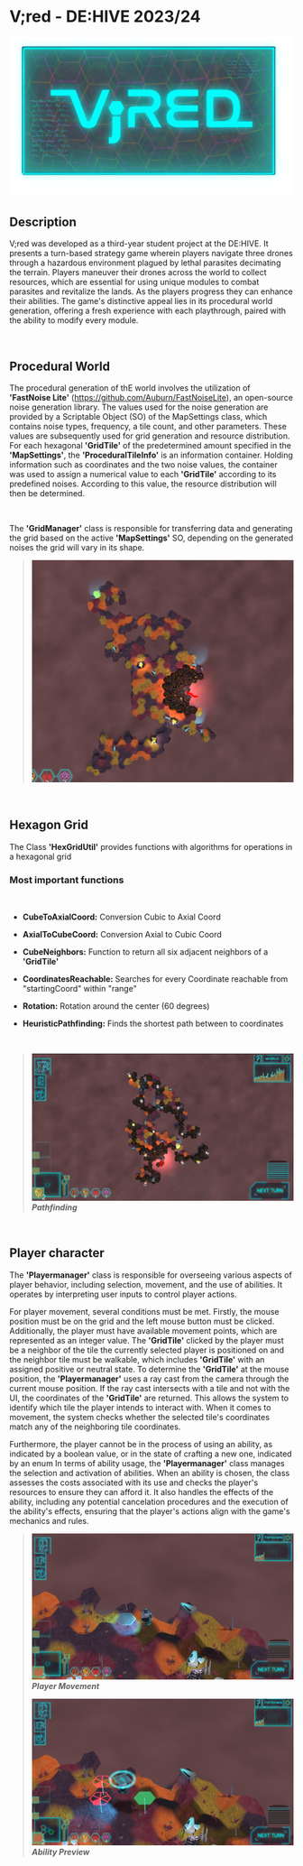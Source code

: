 # V;red - DE:HIVE 2023/24
![Header](https://github.com/Btegz/Vired/blob/13fdfd4549c4803b9cc13512fb4f62a690aa0fc7/3D%20Game/Assets/Sprites/Git/V%3BRED.png)



## Description 
V;red was developed as a third-year student project at the DE:HIVE. It presents a turn-based strategy game wherein players navigate three drones through a hazardous environment plagued by lethal parasites decimating the terrain. Players maneuver their drones across the world to collect resources, which are essential for using unique modules to combat parasites and revitalize the lands. As the players progress they can enhance their abilities. The game's distinctive appeal lies in its procedural world generation, offering a fresh experience with each playthrough, paired with the ability to modify every module.

<br />

## Procedural World
The procedural generation of thE world involves the utilization of **'FastNoise Lite'** (https://github.com/Auburn/FastNoiseLite), an open-source noise generation library. The values used for the noise generation are provided by a Scriptable Object (SO) of the MapSettings class, which contains noise types, frequency, a tile count, and other parameters. These values are subsequently used for grid generation and resource distribution.
For each hexagonal **'GridTile'** of the predetermined amount specified in the **'MapSettings'**, the **'ProceduralTileInfo'** is an information container. Holding information such as coordinates and the two noise values, the container was used to assign a numerical value to each **'GridTile'** according to its predefined noises. According to this value, the resource distribution will then be determined.

<br />

The **'GridManager'** class is responsible for transferring data and generating the grid based on the active **'MapSettings'** SO, depending on the generated noises the grid will vary in its shape.

>![World](https://github.com/Btegz/Vired/blob/97e59d2684727033326f75f47df021ddc29f3190/3D%20Game/Assets/Sprites/Git/World1.png) 




<br />

## Hexagon Grid
The Class **'HexGridUtil'** provides functions with algorithms for operations in a hexagonal grid
<br />

### Most important functions

<br />

  - **CubeToAxialCoord:**     	  Conversion Cubic to Axial Coord
  >
  - **AxialToCubeCoord:**         Conversion Axial to Cubic Coord
  >
  - **CubeNeighbors:**            Function to return all six adjacent neighbors of a **'GridTile'**
  >
  - **CoordinatesReachable:**     Searches for every Coordinate reachable from "startingCoord" within "range"
  >
  - **Rotation:**                 Rotation around the center (60 degrees)
  >
  - **HeuristicPathfinding:**     Finds the shortest path between to coordinates
>
  <br />
  
  > ![Pathfinding](https://github.com/Btegz/Vired/blob/167b9b0ec111ec8ff99472bcbfd0f61d00c6c35b/3D%20Game/Assets/Sprites/Git/Pathfinding.png)
  **_Pathfinding_**

<br />

## Player character
The **'Playermanager'** class is responsible for overseeing various aspects of player behavior, including selection, movement, and the use of abilities. It operates by interpreting user inputs to control player actions.
>
For player movement, several conditions must be met. Firstly, the mouse position must be on the grid and the left mouse button must be clicked. Additionally, the player must have available movement points, which are represented as an integer value. The **'GridTile'** clicked by the player must be a neighbor of the tile the currently selected player is positioned on and the neighbor tile must be walkable, which includes **'GridTile'** with an assigned positive or neutral state. To determine the **'GridTile'** at the mouse position, the **'Playermanager'** uses a ray cast from the camera through the current mouse position. If the ray cast intersects with a tile and not with the UI, the coordinates of the **'GridTile'** are returned. This allows the system to identify which tile the player intends to interact with. When it comes to movement, the system checks whether the selected tile's coordinates match any of the neighboring tile coordinates. 
>
Furthermore, the player cannot be in the process of using an ability, as indicated by a boolean value, or in the state of crafting a new one, indicated by an enum
In terms of ability usage, the **'Playermanager'** class manages the selection and activation of abilities. When an ability is chosen, the class assesses the costs associated with its use and checks the player's resources to ensure they can afford it. It also handles the effects of the ability, including any potential cancelation procedures and the execution of the ability's effects, ensuring that the player's actions align with the game's mechanics and rules.


> ![Player](https://github.com/Btegz/Vired/blob/167b9b0ec111ec8ff99472bcbfd0f61d00c6c35b/3D%20Game/Assets/Sprites/Git/Player.png)
 **_Player Movement_**
>
> ![Ability](https://github.com/Btegz/Vired/blob/167b9b0ec111ec8ff99472bcbfd0f61d00c6c35b/3D%20Game/Assets/Sprites/Git/Ability.png)
 **_Ability Preview_**

